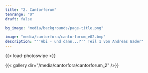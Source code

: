 ```yaml
---
title: "2. Cantorforum"
tenrange: "0"
draft: false

bg_image: "media/backgrounds/page-title.png"

image: "media/cantorfora/cantorforum_e02.bmp"
description: "''Abi - und dann...?'' Teil 1 von Andreas Bader"
---
```


{{< load-photoswipe >}}

{{< gallery dir="/media/cantorfora/cantorforum_2" />}}
